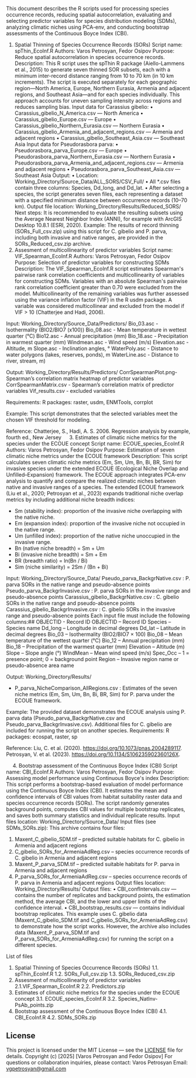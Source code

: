 This document describes the R scripts used for processing species occurrence records, reducing spatial autocorrelation, evaluating and selecting predictor variables for species distribution modeling (SDMs), analyzing climatic niches using PCA-env, and conducting bootstrap assessments of the Continuous Boyce Index (CBI).
1. Spatial Thinning of Species Occurrence Records (SORs)
Script name: spThin_EcoInf.R
Authors: Varos Petrosyan, Fedor Osipov
Purpose: Reduce spatial autocorrelation in species occurrence records.
Description: This R script uses the spThin R package (Aiello-Lammens et al., 2015) to generate seven thinned SOR subsets, each with a minimum inter-record distance ranging from 10 to 70 km (in 10 km increments). The script is executed separately for each geographic region—North America, Europe, Northern Eurasia, Armenia and adjacent regions, and Southeast Asia—and for each species individually. This approach accounts for uneven sampling intensity across regions and reduces sampling bias.
Input data for Carassius gibelio:
•	Carassius_gibelio_N_America.csv — North America
•	Carassius_gibelio_Europe.csv — Europe
•	Carassius_gibelio_Northern_Eurasia.csv — Northern Eurasia
•	Carassius_gibelio_Armenia_and_adjacent_regions.csv — Armenia and adjacent regions
•	Carassius_gibelio_Southeast_Asia.csv — Southeast Asia
Input data for Pseudorasbora parva:
•	Pseudorasbora_parva_Europe.csv — Europe
•	Pseudorasbora_parva_Northern_Eurasia.csv — Northern Eurasia
•	Pseudorasbora_parva_Armenia_and_adjacent_regions.csv — Armenia and adjacent regions
•	Pseudorasbora_parva_Southeast_Asia.csv — Southeast Asia
Output:
•	Location: Working_Directory/Source_Data/ALL_SORS/CSV_Full/
•	All *.csv files contain three columns: Species, Dd_long, and Dd_lat.
•	After selecting a species, the script generates seven files, each representing a dataset with a specified minimum distance between occurrence records (10–70 km).
Output file location:
Working_Directory/Results/Reduced_SORS/
Next steps:
It is recommended to evaluate the resulting subsets using the Average Nearest Neighbor Index (ANNI), for example with ArcGIS Desktop 10.8.1 (ESRI, 2020).
Example:
The results of record thinning (SORs_Full_csv.zip) using this script for C. gibelio and P. parva, including both invasive and native ranges, are provided in the SORs_Reduced_csv.zip archive.
 
2. Assesment of multicollinearity of predictor variables
Script name: VIF_Spearman_EcoInf.R
Authors: Varos Petrosyan, Fedor Osipov
Purpose: Selection of predictor variables for constructing SDMs
Description: The VIF_Spearman_EcoInf.R script estimates Spearman's pairwise rank correlation coefficients and multicollinearity of variables for constructing SDMs. Variables with an absolute Spearman's pairwise rank correlation coefficient greater than 0.70 were excluded from the model. Multicollinearity of the remaining variables was further assessed using the variance inflation factor (VIF) in the R usdm package. A variable was considered multicollinear and excluded from the model if VIF > 10 (Chatterjee and Hadi, 2006).

Input:
Working_Directory/Source_Data/Predictors/
Bio_03.asc - Isothermality (BIO2/BIO7 (x100))
Bio_08.asc - Mean temperature in wettest quarter (°C)
Bio12.asc - Annual precipitation (mm)
Bio_18.asc - Precipitation in warmest quarter (mm)
Windmean.asc - Wind speed (m/s)
Elevation.asc - Altitude, m
Slope.asc - Inclination angles, °
WaterPoly.asc - Distance to water polygons (lakes, reserves, ponds), m
WaterLine.asc - Distance to river, stream, m)

Output:
Working_Directory/Results/Predictors/
CorrSpearmanPlot.png- Spearman’s correlation matrix heatmap of predictor variables
CorrSpearmanMatrix.csv - Spearman’s correlation matrix of predictor variables
Vif_results.csv - excluded variables

Requirements:
R packages: raster, usdm, ENMTools, corrplot

Example: This script demonstrates that the selected variables meet the chosen VIF threshold for modeling.

Reference:
Chatterjee, S., Hadi, A. S. 2006. Regression analysis by example, fourth ed., New Jersey
 
3. Estimates of climatic niche metrics for the species under the ECOUE concept 
Script name: ECOUE_species_EcoInf.R
Authors: Varos Petrosyan, Fedor Osipov
Purpose: Estimation of seven climatic niche metrics under the ECOUE framework
Description: This script calculates seven climatic niche metrics (Em, Sm, Um, Bn, Bi, BR, Sim) for invasive species under the extended ECOUE (Ecological Niche Overlap and Unfilled–Expansion) framework. The ECOUE approach integrates PCA-env analysis to quantify and compare the realized climatic niches between native and invasive ranges of a species.
The extended ECOUE framework (Liu et al., 2020; Petrosyan et al., 2023) expands traditional niche overlap metrics by including additional niche breadth indices:
 - Sm (stability index): proportion of the invasive niche overlapping with the native niche.
 - Em (expansion index): proportion of the invasive niche not occupied in the native range.
 - Um (unfilled index): proportion of the native niche unoccupied in the invasive range.
 - Bn (native niche breadth) = Sm + Um
 - Bi (invasive niche breadth) = Sm + Em
 - BR (breadth ratio) = ln(Bn / Bi)
 - Sim (niche similarity) = 2Sm / (Bn + Bi)

Input:
Working_Directory/Source_Data/
Pseudo_parva_BackgrNative.csv : P. parva SORs in the native range and pseudo-absence points
Pseudo_parva_BackgrInvasive.csv : P. parva SORs in the invasive range and pseudo-absence points
Carassius_gibelio_BackgrNative.csv : C. gibelio SORs in the native range and pseudo-absence points
Carassius_gibelio_BackgrInvasive.csv : C. gibelio SORs in the invasive range and pseudo-absence points
Each input file must include the following columns:##    OBJECTID	- Record ID
OBJECTID   – Record ID
Species    – Species name
Dd_long    – Longitude in decimal degrees
Dd_lat     – Latitude in decimal degrees
Bio_03     – Isothermality (BIO2/BIO7 × 100)
Bio_08     – Mean temperature of the wettest quarter (°C)
Bio_12     – Annual precipitation (mm)
Bio_18     – Precipitation of the warmest quarter (mm)
Elevation  – Altitude (m)
Slope      – Slope angle (°)
WindMean   – Mean wind speed (m/s)
Spec_Occ   – 1 = presence point; 0 = background point
Region     – Invasive region name or pseudo-absence area name

 Output:
 Working_Directory/Results/
 - P_parva_NicheComparison_AllRegions.csv : Estimates of the seven niche metrics (Em, Sm, Um, Bn, Bi, BR, Sim) for P. parva under the ECOUE framework.

Example:
The provided dataset demonstrates the ECOUE analysis using P. parva data   (Pseudo_parva_BackgrNative.csv and Pseudo_parva_BackgrInvasive.csv).
Additional files for C. gibelio are included for running the script on another species.
Requirements:
R packages: ecospat, raster, sp

Reference:
Liu, C. et al. (2020). https://doi.org/10.1073/pnas.2004289117.
Petrosyan, V. et al. (2023). https://doi.org/10.1134/S106235902360126X.

 
4. Bootstrap assessment of the Continuous Boyce Index (CBI) 
Script name: CBI_EcoInf.R
Authors: Varos Petrosyan, Fedor Osipov
Purpose: Assessing model performance using Continuous Boyce's index
Description: This script performs a bootstrap-based evaluation of model performance using the Continuous Boyce Index (CBI). It estimates the mean and confidence intervals of CBI values from habitat suitability raster data and species occurrence records (SORs). The script randomly generates background points, computes CBI values for multiple bootstrap replicates, and saves both  summary statistics and individual replicate results.
Input files location:
Working_Directory/Source_Data/
Input files (see SDMs_SORs.zip):
This archive contains four files:
1.	Maxent_C_gibelio_SDM.tif – predicted suitable habitats for C. gibelio in Armenia and adjacent regions
2.	C_gibelio_SORs_for_ArmeniaAdReg.csv – species occurrence records of C. gibelio in Armenia and adjacent regions
3.	Maxent_P_parva_SDM.tif – predicted suitable habitats for P. parva in Armenia and adjacent regions
4.	P_parva_SORs_for_ArmeniaAdReg.csv – species occurrence records of P. parva in Armenia and adjacent regions
Output files location:
Working_Directory/Results/
Output files:
•	CBI_confIntervals.csv — contains the number of replicates and background points, the estimation method, the average CBI, and the lower and upper limits of the confidence interval.
•	CBI_bootstrap_results.csv — contains individual bootstrap replicates.
This example uses C. gibelio data (Maxent_C_gibelio_SDM.tif and C_gibelio_SORs_for_ArmeniaAdReg.csv) to demonstrate how the script works. 
However, the archive also includes data (Maxent_P_parva_SDM.tif and P_parva_SORs_for_ArmeniaAdReg.csv) for running the script on a different species.
 
List of files
1. Spatial Thinning of Species Occurrence Records (SORs)
1.1. spThin_EcoInf.R
1.2. SORs_Full_csv.zip
1.3. SORs_Reduced_csv.zip
2. Assesment of multicollinearity of predictor variables
2.1.VIF_Spearman_EcoInf.R
2.2. Predictors.zip
3. Estimates of climatic niche metrics for the species under the ECOUE concept
3.1. ECOUE_species_EcoInf.R
3.2. Species_NatInv-PsAb_points.zip
4. Bootstrap assessment of the Continuous Boyce Index (CBI)
4.1. CBI_EcoInf.R
4.2. SDMs_SORs.zip


## License
This project is licensed under the MIT License — see the [LICENSE](./LICENSE) file for details.
Copyright (c) [2025] [Varos Petrosyan and Fedor Osipov]
For questions or collaboration inquiries, please contact:
Varos Petrosyan
Email: vgpetrosyan@gmail.com
